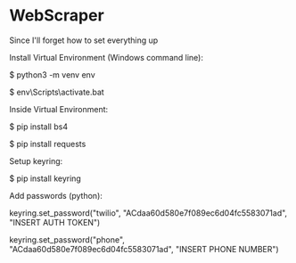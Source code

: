 # WebScraper
Since I'll forget how to set everything up


Install Virtual Environment (Windows command line):

$ python3 -m venv env

$ env\Scripts\activate.bat


Inside Virtual Environment:

$ pip install bs4  <!--- beautiful soup --->

$ pip install requests <!--- requests --->

Setup keyring:

$ pip install keyring

Add passwords (python):

keyring.set_password("twilio", "ACdaa60d580e7f089ec6d04fc5583071ad", "INSERT AUTH TOKEN")

keyring.set_password("phone", "ACdaa60d580e7f089ec6d04fc5583071ad", "INSERT PHONE NUMBER")
